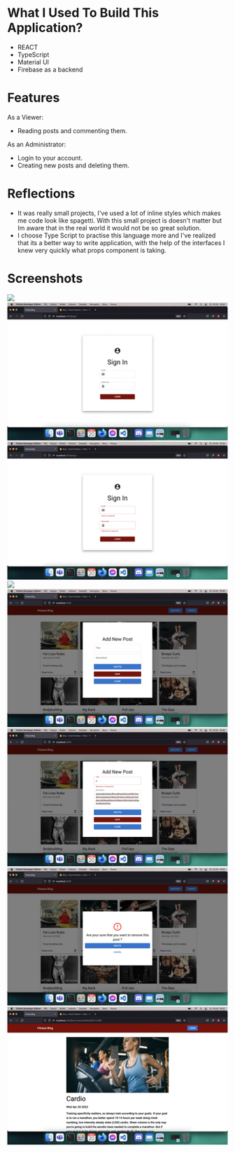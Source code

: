 # What I Used To Build This Application?

- REACT
- TypeScript
- Material UI
- Firebase as a backend

# Features

As a Viewer:

- Reading posts and commenting them.

As an Administrator:

- Login to your account.
- Creating new posts and deleting them.

# Reflections

- It was really small projects, I've used a lot of inline styles which makes me code look like spagetti. With this small project is doesn't matter but Im aware that in the real world it would not be so great solution.
- I choose Type Script to practise this language more and I've realized that its a better way to write application, with the help of the interfaces I knew very quickly what props component is taking.

# Screenshots

<img src='./src/images/foto1.png'>
<img src='./src/images/foto2.png'>
<img src='./src/images/foto3.png'>
<img src='./src/images/foto4.png'>
<img src='./src/images/foto5.png'>
<img src='./src/images/foto6.png'>
<img src='./src/images/foto7.png'>
<img src='./src/images/foto8.png'>
